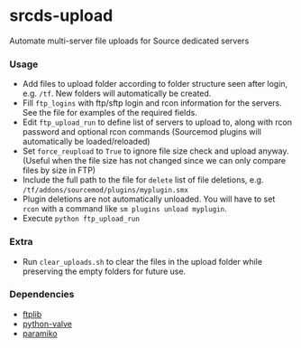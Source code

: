 # srcds-upload
Automate multi-server file uploads for Source dedicated servers

### Usage
* Add files to upload folder according to folder structure seen after login, e.g. `/tf`.  New folders will automatically be created.
* Fill `ftp_logins` with ftp/sftp login and rcon information for the servers.  See the file for examples of the required fields.
* Edit `ftp_upload_run` to define list of servers to upload to, along with rcon password and optional rcon commands (Sourcemod plugins will automatically be loaded/reloaded)
* Set `force_reupload` to `True` to ignore file size check and upload anyway.  (Useful when the file size has not changed since we can only compare files by size in FTP)
* Include the full path to the file for `delete` list of file deletions, e.g. `/tf/addons/sourcemod/plugins/myplugin.smx`
* Plugin deletions are not automatically unloaded.  You will have to set `rcon` with a command like `sm plugins unload myplugin`.
* Execute `python ftp_upload_run`

### Extra
* Run `clear_uploads.sh` to clear the files in the upload folder while preserving the empty folders for future use.

### Dependencies
* [ftplib](https://docs.python.org/3/library/ftplib.html)
* [python-valve](https://github.com/serverstf/python-valve)
* [paramiko](https://github.com/paramiko/paramiko)
